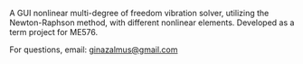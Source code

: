 A GUI nonlinear multi-degree of freedom vibration solver, utilizing the Newton-Raphson method, with different nonlinear elements. Developed as a term project for ME576.

For questions, email: ginazalmus@gmail.com
